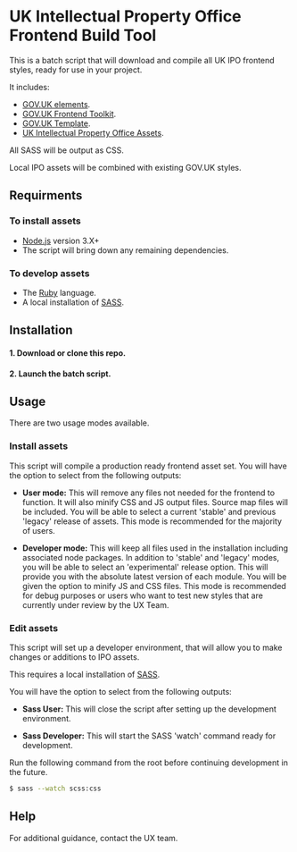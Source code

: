 # UK Intellectual Property Office Frontend Build Tool

This is a batch script that will download and compile all UK IPO frontend styles, ready for use in your project.

It includes:
- <a href="https://github.com/alphagov/govuk_elements">GOV.UK elements</a>.
- <a href="https://github.com/alphagov/govuk_frontend_toolkit">GOV.UK Frontend Toolkit</a>.
- <a href="https://github.com/alphagov/govuk_template">GOV.UK Template</a>.
- <a href="https://github.com/intellectual-property-office/Assets">UK Intellectual Property Office Assets</a>.

All SASS will be output as CSS. 

Local IPO assets will be combined with existing GOV.UK styles. 

## Requirments

### To install assets
* <a href="https://nodejs.org/en/">Node.js</a> version 3.X+
* The script will bring down any remaining dependencies. 

### To develop assets
* The <a href="https://rubyinstaller.org/">Ruby</a> language.
* A local installation of <a href="http://sass-lang.com/">SASS</a>.

## Installation 

#### 1. Download or clone this repo.
#### 2. Launch the batch script.

## Usage

There are two usage modes available.

### Install assets

This script will compile a production ready frontend asset set. You will have the option to select from the following outputs:

* <b>User mode:</b> This will remove any files not needed for the frontend to function. It will also minify CSS and JS output files. Source map files will be included. You will be able to select a current 'stable' and previous 'legacy' release of assets. This mode is recommended for the majority of users.

* <b>Developer mode:</b> This will keep all files used in the installation including associated node packages. In addition to 'stable' and 'legacy' modes, you will be able to select an 'experimental' release option. This will provide you with the absolute latest version of each module. You will be given the option to minify JS and CSS files. This mode is recommended for debug purposes or users who want to test new styles that are currently under review by the UX Team. 

### Edit assets

This script will set up a developer environment, that will allow you to make changes or additions to IPO assets.

This requires a local installation of <a href="http://sass-lang.com/">SASS</a>.

You will have the option to select from the following outputs:

* <b>Sass User:</b> This will close the script after setting up the development environment.

* <b>Sass Developer:</b> This will start the SASS 'watch' command ready for development.

Run the following command from the root before continuing development in the future.

```sh
$ sass --watch scss:css
```

## Help

For additional guidance, contact the UX team.
